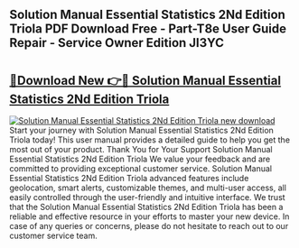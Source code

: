 ## Solution Manual Essential Statistics 2Nd Edition Triola PDF Download Free - Part-T8e User Guide Repair - Service Owner Edition JI3YC

# <h2><a href="http://bc74428.oget.top/?id=Solution+Manual+Essential+Statistics+2Nd+Edition+Triola">🔗Download New 👉🔴 Solution Manual Essential Statistics 2Nd Edition Triola</a></h2>

[![Solution Manual Essential Statistics 2Nd Edition Triola new download](https://i.imgur.com/5g1atiW.png)](http://bc74428.oget.top/?id=Solution+Manual+Essential+Statistics+2Nd+Edition+Triola)
Start your journey with Solution Manual Essential Statistics 2Nd Edition Triola today! This user manual provides a detailed guide to help you get the most out of your product. Thank You for Your Support Solution Manual Essential Statistics 2Nd Edition Triola We value your feedback and are committed to providing exceptional customer service. Solution Manual Essential Statistics 2Nd Edition Triola advanced features include geolocation, smart alerts, customizable themes, and multi-user access, all easily controlled through the user-friendly and intuitive interface. We trust that the Solution Manual Essential Statistics 2Nd Edition Triola has been a reliable and effective resource in your efforts to master your new device. In case of any queries or concerns, please do not hesitate to reach out to our customer service team.
